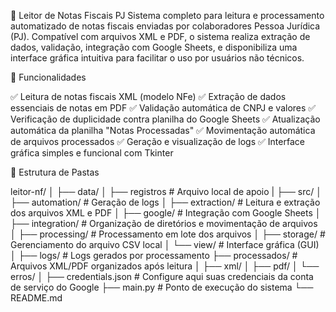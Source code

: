 🧾 Leitor de Notas Fiscais PJ
Sistema completo para leitura e processamento automatizado de notas fiscais enviadas por colaboradores Pessoa Jurídica (PJ). Compatível com arquivos XML e PDF, o sistema realiza extração de dados, validação, integração com Google Sheets, e disponibiliza uma interface gráfica intuitiva para facilitar o uso por usuários não técnicos.

🚀 Funcionalidades

✅ Leitura de notas fiscais XML (modelo NFe)
✅ Extração de dados essenciais de notas em PDF
✅ Validação automática de CNPJ e valores
✅ Verificação de duplicidade contra planilha do Google Sheets
✅ Atualização automática da planilha "Notas Processadas"
✅ Movimentação automática de arquivos processados
✅ Geração e visualização de logs
✅ Interface gráfica simples e funcional com Tkinter

📁 Estrutura de Pastas

leitor-nf/
│
├── data/
│ ├── registros # Arquivo local de apoio
|
├── src/
│ ├── automation/ # Geração de logs
│ ├── extraction/ # Leitura e extração dos arquivos XML e PDF
│ ├── google/ # Integração com Google Sheets
│ ├── integration/ # Organização de diretórios e movimentação de arquivos
│ ├── processing/ # Processamento em lote dos arquivos
│ ├── storage/ # Gerenciamento do arquivo CSV local
│ └── view/ # Interface gráfica (GUI)
│
├── logs/ # Logs gerados por processamento
├── processados/ # Arquivos XML/PDF organizados após leitura
│ ├── xml/
│ ├── pdf/
│ └── erros/
│
├── credentials.json # Configure aqui suas credenciais da conta de serviço do Google
├── main.py # Ponto de execução do sistema
└── README.md

